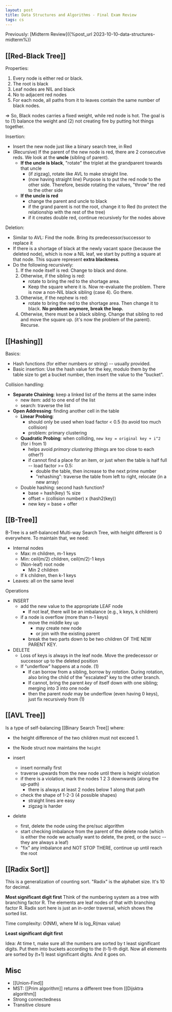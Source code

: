 ```yaml
---
layout: post
title: Data Structures and Algorithms - Final Exam Review
tags: cs
---
```


Previously: [Midterm Review]({%post_url 2023-10-10-data-structures-midterm%})

## [[Red-Black Tree]]

Properties:
1. Every node is either red or black. 
2. The root is black
3. Leaf nodes are NIL and black
4. No to adjacent red nodes
5. For each node, all paths from it to leaves contain the same number of black nodes.

=> So, Black nodes carries a fixed weight, while red node is hot. The goal is to (1) balance the weight and (2) not creating fire by putting hot things together.

Insertion:
- Insert the new node just like a binary search tree, in Red
- (Recursive) If the parent of the new node is red, there are 2 consecutive reds. We look at the **uncle** (sibling of parent).
	- **If the uncle is black**, "rotate" the triplet at the grandparent towards that uncle
		- (if zigzag), rotate like AVL to make straight line.
		- (now having straight line) Purpose is to put the red node to the other side. Therefore, beside rotating the values, "throw" the red to the other side
	- **If the uncle is red**
		- change the parent and uncle to black
		- if the grand parent is not the root, change it to Red (to protect the relationship with the rest of the tree)
		- if it creates double red, continue recursively for the nodes above

Deletion:
- Similar to AVL: Find the node. Bring its predecessor/successor to replace it
- If there is a shortage of black at the newly vacant space (because the deleted node), which is now a NIL leaf, we start by putting a square at that node. This square represent **extra blackness**. 
- Do the following recursively:
	1. If the node itself is red: Change to black and done.
	2. Otherwise, if the sibling is red:
		- rotate to bring the red to the shortage area.
		- Keep the square where it is. Now re-evaluate the problem. There is now a non-NIL black sibling (case 4). Go there.
	3. Otherwise, if the nephew is red:
		- rotate to bring the red to the shortage area. Then change it to black. **No problem anymore, break the loop.**
	4. Otherwise, there must be a black sibling. Change that sibling to red and move the square up. (it's now the problem of the parent). Recurse.
## [[Hashing]]

Basics:
- Hash functions (for either numbers or string) -- usually provided.
- Basic insertion: Use the hash value for the key, modulo them by the table size to get a bucket number, then insert the value to the "bucket".

Collision handling:
- **Separate Chaining**: keep a linked list of the items at the same index
	- new item: add to one end of the list
	- search: traverse the list
- **Open Addressing**: finding another cell in the table
	- **Linear Probing**:
		- should only be used when load factor < 0.5 (to avoid too much collision)
		- problem: primary clustering
	- **Quadratic Probing**: when colliding, `new key = original key + i^2` (for i from 1)
		- helps avoid *primary clustering* (things are too close to each other?)
		- if cannot find a place for an item, or just when the table is half full -- load factor >= 0.5:
			- double the table, then increase to the next prime number
			- "rehashing": traverse the table from left to right, relocate (in a new array)
	- Double hashing: second hash function?
		- base = hash(key) % size
		- offset = (collision number) x (hash2(key))
		- new key = base + offer
## [[B-Tree]]
B-Tree is a self-balanced Multi-way Search Tree, with height different is 0 everywhere. To maintain that, we need:
- Internal nodes
	- Max: m children, m-1 keys
	- Min: ceil(m/2) children, ceil(m/2)-1 keys
	- (Non-leaf) root node
		- Min 2 children
	- If k children, then k-1 keys
- Leaves: all on the same level

Operations
- INSERT
	- add the new value to the appropriate LEAF node
		- If not leaf, there will be an imbalance (e.g., k keys, k children)
	- if a node is overflow (more than n-1 keys)
		- move the middle key up
			- may create new node
			- or join with the existing parent
		- break the two parts down to be two children OF THE NEW PARENT KEY.
- DELETE
	- Loss of keys is always in the leaf node. Move the predecessor or successor up to the deleted position
	- If "underflow" happens at a node. (1)
		- If can borrow from a sibling, borrow by *rotation*. During rotation, also bring the child of the "escalated" key to the other branch.
		- If cannot, bring the parent *key* of itself down with one sibling; merging into 3 into one node
		- then the parent *node* may be underflow (even having 0 keys), just fix recursively from (1)
## [[AVL Tree]]

Is a type of self-balancing [[Binary Search Tree]] where:
- the height difference of the two children must not exceed 1.
- the Node struct now maintains the `height`

- insert
	- insert normally first
	- traverse upwards from the new node until there is height violation
	- if there is a violation, mark the nodes 1 2 3 downwards (along the up-path)
		- there is always at least 2 nodes below 1 along that path
	- check the shape of 1-2-3 (4 possible shapes)
		- straight lines are easy
		- zigzag is harder
- delete
	- first, delete the node using the pre/suc algorithm
	- start checking imbalance from the parent of the delete node (which is either the node we actually want to delete, the pred, or the succ -- they are always a leaf)
	- "fix" any imbalance and NOT STOP THERE, continue up until reach the root

## [[Radix Sort]]

This is a generalization of counting sort. "Radix" is the alphabet size. It's 10 for decimal.

**Most significant digit first**
Think of the numbering system as a tree with branching factor R. The elements are leaf nodes of that with branching factor R. Radix sort here is just an in-order traversal, which shows the sorted list.

Time complexity: O(NM), where M is log_R(max value)

**Least significant digit first**

Idea: At time t, make sure all the numbers are sorted by t least significant digits. Put them into buckets according to the (t-1)-th digit. Now all elements are sorted by (t+1) least significant digits. And it goes on.
## Misc
- [[Union-Find]]
- MST: [[Prim algorithm]] returns a different tree from [[Dijsktra algorithm]]
- Strong connectedness
- Transitive closure